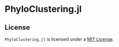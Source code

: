# PhyloClustering.jl


## License

`PhyloClustering.jl` is licensed under a
[MIT License](https://github.com/solislemuslab/PhyloDiamond.jl/blob/master/LICENSE).
